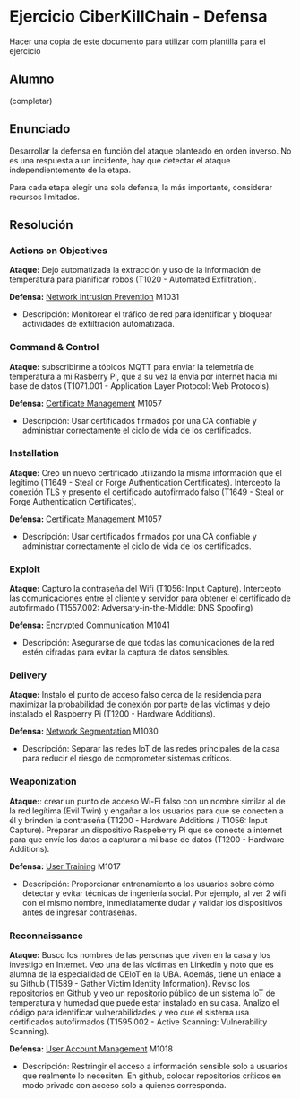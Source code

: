 # Ejercicio CiberKillChain - Defensa

Hacer una copia de este documento para utilizar com plantilla para el ejercicio

## Alumno

(completar)

## Enunciado

Desarrollar la defensa en función del ataque planteado en orden inverso. No es una respuesta a un incidente, hay que detectar el ataque independientemente de la etapa.

Para cada etapa elegir una sola defensa, la más importante, considerar recursos limitados.

## Resolución

### Actions on Objectives
  
  **Ataque:** Dejo automatizada la extracción y uso de la información de temperatura para planificar robos (T1020 - Automated Exfiltration).
  
  **Defensa:** [Network Intrusion Prevention](https://attack.mitre.org/mitigations/M1031/) M1031
  
  - Descripción: Monitorear el tráfico de red para identificar y bloquear actividades de exfiltración automatizada.

### Command & Control
  
  **Ataque:** subscribirme a tópicos MQTT para enviar la telemetría de temperatura a mi Rasberry Pi, que a su vez la envía por internet hacia mi base de datos (T1071.001 - Application Layer Protocol: Web Protocols).
  
  **Defensa:** [Certificate Management](https://attack.mitre.org/mitigations/M1057) M1057
  
  - Descripción: Usar certificados firmados por una CA confiable y administrar correctamente el ciclo de vida de los certificados.

### Installation
  
  **Ataque:** Creo un nuevo certificado utilizando la misma información que el legítimo (T1649 - Steal or Forge Authentication Certificates). Intercepto la conexión TLS y presento el certificado autofirmado falso (T1649 - Steal or Forge Authentication Certificates).

  **Defensa:** [Certificate Management](https://attack.mitre.org/mitigations/M1057) M1057
  
  - Descripción: Usar certificados firmados por una CA confiable y administrar correctamente el ciclo de vida de los certificados.

### Exploit

  **Ataque:** Capturo la contraseña del Wifi (T1056: Input Capture). Intercepto las comunicaciones entre el cliente y servidor para obtener el certificado de autofirmado (T1557.002: Adversary-in-the-Middle: DNS Spoofing)

  **Defensa:** [Encrypted Communication](https://attack.mitre.org/mitigations/M1041) M1041
  
  - Descripción: Asegurarse de que todas las comunicaciones de la red estén cifradas para evitar la captura de datos sensibles.

### Delivery

  **Ataque:** Instalo el punto de acceso falso cerca de la residencia para maximizar la probabilidad de conexión por parte de las víctimas y dejo instalado el Raspberry Pi (T1200 - Hardware Additions).

  **Defensa:** [Network Segmentation](https://attack.mitre.org/mitigations/M1030)  M1030
  
  - Descripción: Separar las redes IoT de las redes principales de la casa para reducir el riesgo de comprometer sistemas críticos.

### Weaponization
  
  **Ataque:**: crear un punto de acceso Wi-Fi falso con un nombre similar al de la red legítima (Evil Twin) y engañar a los usuarios para que se conecten a él y brinden la contraseña (T1200 - Hardware Additions / T1056: Input Capture). Preparar un dispositivo Raspeberry Pi que se conecte a internet para que envíe los datos a capturar a mi base de datos (T1200 - Hardware Additions).

  **Defensa:** [User Training](https://attack.mitre.org/mitigations/M1017) M1017
  
  - Descripción: Proporcionar entrenamiento a los usuarios sobre cómo detectar y evitar técnicas de ingeniería social. Por ejemplo, al ver 2 wifi con el mismo nombre, inmediatamente dudar y validar los dispositivos antes de ingresar contraseñas.

### Reconnaissance
 
  **Ataque:** Busco los nombres de las personas que viven en la casa y los investigo en Internet. Veo una de las víctimas en Linkedin y noto que es alumna de la especialidad de CEIoT en la UBA. Además, tiene un enlace a su Github (T1589 - Gather Victim Identity Information). Reviso los repositorios en Github y veo un repositorio público de un sistema IoT de temperatura y humedad que puede estar instalado en su casa. Analizo el código para identificar vulnerabilidades y veo que el sistema usa certificados autofirmados (T1595.002 - Active Scanning: Vulnerability Scanning).

  **Defensa:** [User Account Management](https://attack.mitre.org/mitigations/M1018) M1018
  
  - Descripción: Restringir el acceso a información sensible solo a usuarios que realmente lo necesiten. En github, colocar repositorios críticos en modo privado con acceso solo a quienes corresponda.



